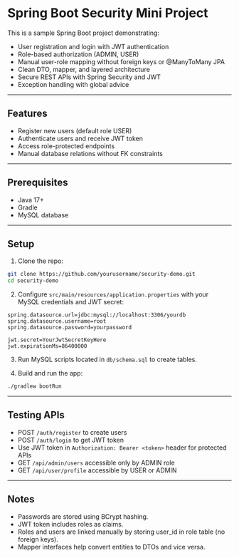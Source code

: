 # Spring Boot Security Mini Project

This is a sample Spring Boot project demonstrating:

- User registration and login with JWT authentication
- Role-based authorization (ADMIN, USER)
- Manual user-role mapping without foreign keys or @ManyToMany JPA
- Clean DTO, mapper, and layered architecture
- Secure REST APIs with Spring Security and JWT
- Exception handling with global advice

---

## Features

- Register new users (default role USER)
- Authenticate users and receive JWT token
- Access role-protected endpoints
- Manual database relations without FK constraints

---

## Prerequisites

- Java 17+
- Gradle
- MySQL database

---

## Setup

1. Clone the repo:

```bash
git clone https://github.com/yourusername/security-demo.git
cd security-demo
```

2. Configure `src/main/resources/application.properties` with your MySQL credentials and JWT secret:

```properties
spring.datasource.url=jdbc:mysql://localhost:3306/yourdb
spring.datasource.username=root
spring.datasource.password=yourpassword

jwt.secret=YourJwtSecretKeyHere
jwt.expirationMs=86400000
```

3. Run MySQL scripts located in `db/schema.sql` to create tables.

4. Build and run the app:

```bash
./gradlew bootRun
```

---

## Testing APIs

- POST `/auth/register` to create users
- POST `/auth/login` to get JWT token
- Use JWT token in `Authorization: Bearer <token>` header for protected APIs
- GET `/api/admin/users` accessible only by ADMIN role
- GET `/api/user/profile` accessible by USER or ADMIN

---

## Notes

- Passwords are stored using BCrypt hashing.
- JWT token includes roles as claims.
- Roles and users are linked manually by storing user_id in role table (no foreign keys).
- Mapper interfaces help convert entities to DTOs and vice versa.

